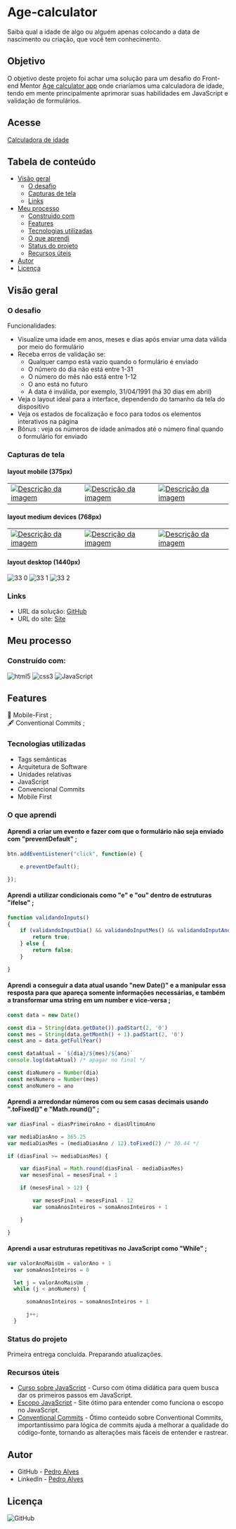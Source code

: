 # Age-calculator

Saiba qual a idade de algo ou alguém apenas colocando a data de nascimento ou criação, que você tem conhecimento.

## Objetivo

O objetivo deste projeto foi achar uma solução para um desafio do Front-end Mentor <a href="https://www.frontendmentor.io/challenges/age-calculator-app-dF9DFFpj-Q">Age calculator app</a> onde criaríamos uma calculadora de idade, tendo em mente principalmente aprimorar suas habilidades em JavaScript e validação de formulários.

## Acesse

<a href="https://spiffy-liger-ebc6b9.netlify.app/">Calculadora de idade</a>

## Tabela de conteúdo 

- [Visão geral](#visão-geral)
  - [O desafio](#o-desafio)
  - [Capturas de tela](#capturas-de-tela)
  - [Links](#links)
- [Meu processo](#meu-processo)
  - [Construido com](#construído-com)
  - [Features](#features)
  - [Tecnologias utilizadas](#tecnologias-utilizadas)
  - [O que aprendi](#o-que-aprendi)
  - [Status do projeto](#status-do-projeto)
  - [Recursos úteis](#recursos-úteis)
- [Autor](#autor)
- [Licença](#licença)

## Visão geral

### O desafio

Funcionalidades:

- Visualize uma idade em anos, meses e dias após enviar uma data válida por meio do formulário
- Receba erros de validação se:
  - Qualquer campo está vazio quando o formulário é enviado
  - O número do dia não está entre 1-31
  - O número do mês não está entre 1-12
  - O ano está no futuro
  - A data é inválida, por exemplo, 31/04/1991 (há 30 dias em abril)
- Veja o layout ideal para a interface, dependendo do tamanho da tela do dispositivo
- Veja os estados de focalização e foco para todos os elementos interativos na página
- Bônus : veja os números de idade animados até o número final quando o formulário for enviado

### Capturas de tela

#### layout mobile (375px) <br>

<table>
  <tr>
    <td>
      <!-- coluna 1 -->
      <a href="link_da_imagem1"><img src="https://user-images.githubusercontent.com/115605744/231649356-7a2fe141-1c73-41c9-b6b2-b6333517f30d.png" alt="Descrição da imagem"></a>
    </td>
    <td>
      <!-- coluna 2 -->
      <a href="link_da_imagem2"><img src="https://user-images.githubusercontent.com/115605744/231648645-0a1d0101-1d9c-4a59-a1dd-aed0c505a40c.png" alt="Descrição da imagem"></a>
    </td>
    <td>
      <!-- coluna 3 -->
      <a href="link_da_imagem3"><img src="https://user-images.githubusercontent.com/115605744/231648680-abf2918c-cb34-4ccf-b0d0-9867d2623708.png" alt="Descrição da imagem"></a>
    </td>
  </tr>
</table>

#### layout medium devices (768px) <br>

<table>
  <tr>
    <td>
      <!-- coluna 1 -->
      <a href="link_da_imagem1"><img src="https://user-images.githubusercontent.com/115605744/231650745-b3882f0f-3d13-4223-aeca-1bb83e80fdbc.png" alt="Descrição da imagem"></a>
    </td>
    <td>
      <!-- coluna 2 -->
      <a href="link_da_imagem2"><img src="https://user-images.githubusercontent.com/115605744/231650752-342c056f-2bdd-4628-8280-24a715931c66.png" alt="Descrição da imagem"></a>
    </td>
    <td>
      <!-- coluna 3 -->
      <a href="link_da_imagem3"><img src="https://user-images.githubusercontent.com/115605744/231650763-4c99973a-2628-4ed8-a67a-bb1ea14c9e9e.png" alt="Descrição da imagem"></a>
    </td>
  </tr>
</table>

#### layout desktop (1440px) <br>

![33 0](https://user-images.githubusercontent.com/115605744/231651292-6fa09775-58ad-4e03-8456-441f20507df6.png)
![33 1](https://user-images.githubusercontent.com/115605744/231651301-2eddf76b-3365-4f80-a0c5-d1dd8119173f.png)
![33 2](https://user-images.githubusercontent.com/115605744/231651309-cc6dd55a-3dc9-4ce5-ad90-97f84387a6e4.png)

### Links

- URL da solução: [GitHub](https://github.com/pedroaaugusto/age-calculator)
- URL do site: [Site](https://spiffy-liger-ebc6b9.netlify.app/)

## Meu processo

### Construído com:

![html5](https://img.shields.io/badge/HTML5-E34F26?style=for-the-badge&logo=html5&logoColor=white) ![css3](https://img.shields.io/badge/CSS3-1572B6?style=for-the-badge&logo=css3&logoColor=white) ![JavaScript](https://img.shields.io/badge/JavaScript-323330?style=for-the-badge&logo=javascript&logoColor=F7DF1E)

## Features

<!-- :hammer_and_wrench: @ <br> -->
:iphone: Mobile-First ; <br>
:fountain_pen: Conventional Commits ;

<!-- 

Colocar topico no proximo README

## Próximos passos (Feito)

- [X] Permitir que usuário escreva somente numeros delimitados no input 

-->


### Tecnologias utilizadas

- Tags semânticas
- Arquitetura de Software
- Unidades relativas
- JavaScript
- Convencional Commits
- Mobile First

### O que aprendi

#### Aprendi a criar um evento e fazer com que o formulário não seja enviado com "preventDefault" ;
```js
btn.addEventListener("click", function(e) {

    e.preventDefault();

});
```

#### Aprendi a utilizar condicionais como "e" e "ou" dentro de estruturas "ifelse" ;
```js
function validandoInputs()
{
    if (validandoInputDia() && validandoInputMes() && validandoInputAno()) {
        return true;
    } else {
        return false;
    }

}
```

#### Aprendi a conseguir a data atual usando "new Date()" e a manipular essa resposta para que apareça somente informações necessárias, e também a transformar uma string em um number e vice-versa ;
```js
const data = new Date()

const dia = String(data.getDate()).padStart(2, '0')
const mes = String(data.getMonth() + 1).padStart(2, '0')
const ano = data.getFullYear()

const dataAtual = `${dia}/${mes}/${ano}`
console.log(dataAtual) /* apagar no final */

const diaNumero = Number(dia)
const mesNumero = Number(mes)
const anoNumero = ano
```

#### Aprendi a arredondar números com ou sem casas decimais usando ".toFixed()" e "Math.round()" ;
```js
var diasFinal = diasPrimeiroAno + diasUltimoAno

var mediaDiasAno = 365.25
var mediaDiasMes = (mediaDiasAno / 12).toFixed(2) /* 30.44 */

if (diasFinal >= mediaDiasMes) {

    var diasFinal = Math.round(diasFinal - mediaDiasMes)
    var mesesFinal = mesesFinal + 1

    if (mesesFinal > 12) {

        var mesesFinal = mesesFinal - 12
        var somaAnosInteiros = somaAnosInteiros + 1

    }

}
```

#### Aprendi a usar estruturas repetitivas no JavaScript como "While" ;
```js
var valorAnoMaisUm = valorAno + 1
  var somaAnosInteiros = 0

  let j = valorAnoMaisUm ;
  while (j < anoNumero) {

      somaAnosInteiros = somaAnosInteiros + 1

      j++;
  }
```

### Status do projeto

Primeira entrega concluída. Preparando atualizações.

### Recursos úteis

- [Curso sobre JavaScript](https://www.cursoemvideo.com/curso/javascript/) - Curso com ótima didática para quem busca dar os primeiros passos em JavaScript.
- [Escopo JavaScript](https://medium.com/weyes/entendendo-o-uso-de-escopo-no-javascript-3669172ca5ba) - Site ótimo para entender como funciona o escopo no JavaScript.
- [Conventional Commits](https://www.conventionalcommits.org/pt-br/v1.0.0/) - Ótimo conteúdo sobre Conventional Commits, importantíssimo para lógica de commits ajuda a melhorar a qualidade do código-fonte, tornando as alterações mais fáceis de entender e rastrear.

## Autor

- GitHub - [Pedro Alves](https://github.com/pedroaaugusto)
- LinkedIn - [Pedro Alves](https://www.linkedin.com/in/pedroaalves)

## Licença

![GitHub](https://img.shields.io/github/license/pedroaaugusto/age-calculator?style=plastic)

